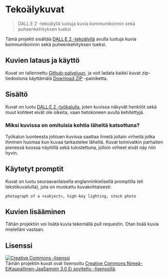 
# Tekoälykuvat
> DALL·E 2 -tekoälyllä luotuja kuvia kommunikoinnin sekä puheenkehityksen tueksi

Tämä projekti sisältää [DALL·E 2 -tekoälyllä](https://openai.com/dall-e-2/)
avulla luotuja kuvia kommunikoinnin sekä puheenkehityksen tueksi.

## Kuvien lataus ja käyttö

Kuvat on tallennettu [Github-palveluun](https://github.com/jehna/tekoalykuvat),
ja voit ladata kaikki kuvat zip-tiedostona käyttämälä [Download
ZIP](https://github.com/jehna/tekoalykuvat/archive/refs/heads/main.zip) -painiketta.

## Sisältö

Kuvat on luotu [DALL·E 2 -työkalulla](https://labs.openai.com/), joten kuvissa
näkyvät henkilöt sekä muut kohteet eivät ole oikeita, vaan tietokoneen avulla
kehitettyjä.

### Miksi kuvissa on omituisia kohtia läheltä katsottuna?

Työkalun luonteesta johtuen kuvissa saattaa ilmetä joitain virheitä jotka
ihminen huomaa kun kuvaa tarkastelee läheltä. Kuvat toimivatkin parhaiten
pienessä koossa näytöllä sekä tulostettuna, jolloin virheet eivät näy niin
hyvin.

## Käytetyt promptit

Kuvat on luotu seuraavanlaisella englanninkielisellä promptilla (eli
tekstikuvailulla), jota on muokattu kuvakohtaisesti:

```
photograph of a <subject>, high-key lighting, stock photo
```

## Kuvien lisääminen

Tähän projektiin voi lisätä kuvia tekemällä pull requestin. Otan lisää kuvia
mielelläni vastaan.

## Lisenssi

<a rel="license" href="http://creativecommons.org/licenses/by-nc-sa/3.0/"><img alt="Creative Commons -lisenssi" style="border-width:0" src="https://i.creativecommons.org/l/by-nc-sa/3.0/88x31.png" /></a><br />Tämän projektin kuvat ovat lisensoitu <a rel="license" href="http://creativecommons.org/licenses/by-nc-sa/3.0/">Creative Commons Nimeä-EiKaupallinen-JaaSamoin 3.0 Ei sovitettu -lisenssillä</a>.